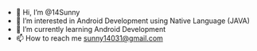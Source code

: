 - 👋 Hi, I’m @14Sunny
- 👀 I’m interested in Android Development using Native Language (JAVA) 
- 🌱 I’m currently learning Android Development 
- 📫 How to reach me sunny14031@gmail.com

<!---
14Sunny/14Sunny is a ✨ special ✨ repository because its `README.md` (this file) appears on your GitHub profile.
You can click the Preview link to take a look at your changes.
--->
